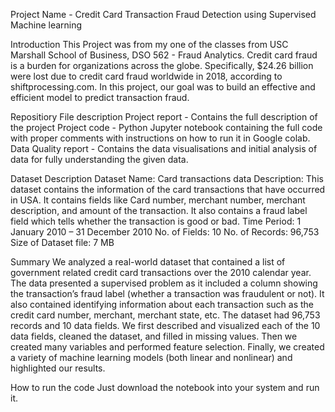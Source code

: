 Project Name - Credit Card Transaction Fraud Detection using Supervised Machine learning

Introduction
This Project was from my one of the classes from USC Marshall School of Business, DSO 562 - Fraud Analytics. Credit card fraud is a burden for organizations across the globe. Specifically, $24.26 billion were lost due to credit card fraud worldwide in 2018, according to shiftprocessing.com. In this project, our goal was to build an effective and efficient model to predict transaction fraud.

Repositiory File description
Project report - Contains the full description of the project
Project code - Python Jupyter notebook containing the full code with proper comments with instructions on how to run it in Google colab.
Data Quality report - Contains the data visualisations and initial analysis of data for fully understanding the given data.

Dataset Description
Dataset Name: Card transactions data
Description: This dataset contains the information of the card transactions that have occurred in USA. It contains fields like Card number, merchant number, merchant description, and amount of the transaction. It also contains a fraud label field which tells whether the transaction is good or bad.
Time Period: 1 January 2010 – 31 December 2010
No. of Fields: 10
No. of Records: 96,753
Size of Dataset file: 7 MB

Summary
We analyzed a real-world dataset that contained a list of government related credit card transactions over the 2010 calendar year. The data presented a supervised problem as it included a column showing the transaction’s fraud label (whether a transaction was fraudulent or not). It also contained identifying information about each transaction such as the credit card number, merchant, merchant state, etc. The dataset had 96,753 records and 10 data fields. We first described and visualized each of the 10 data fields, cleaned the dataset, and filled in missing values. Then we created many variables and performed feature selection. Finally, we created a variety of machine learning models (both linear and nonlinear) and highlighted our results. 

How to run the code
Just download the notebook into your system and run it.
